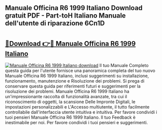 ## Manuale Officina R6 1999 Italiano Download gratuit PDF - Part-toH Italiano Manuale dell'utente di riparazione 6Cn1D

# <h2><a href="http://dfcw9r.blite.top/?on=Manuale+Officina+R6+1999+Italiano">🔗Download 👉🔴 Manuale Officina R6 1999 Italiano</a></h2>

[![Manuale Officina R6 1999 Italiano download](https://i.imgur.com/lujVjoI.png)](http://dfcw9r.blite.top/?on=Manuale+Officina+R6+1999+Italiano)
Il tuo Manuale Completo questa guida per l'utente fornisce una panoramica completa del tuo nuovo Manuale Officina R6 1999 Italiano, inclusi suggerimenti su installazione, funzionamento, manutenzione e Risoluzione dei problemi. Si prega di conservare questa guida per riferimenti futuri e suggerimenti per la risoluzione dei problemi. Manuale Officina R6 1999 Italiano ha un'impressionante raccolta di funzionalità avanzate, tra cui il riconoscimento di oggetti, la scansione Delle Impronte Digitali, le impostazioni personalizzabili e L'Accesso multiutente, il tutto facilmente controllabile dall'interfaccia utente intuitiva e intuitiva. Per favore condividi i tuoi pensieri Manuale Officina R6 1999 Italiano. Il tuo Feedback è inestimabile per noi. Per favore condividi i tuoi pensieri e suggerimenti.
